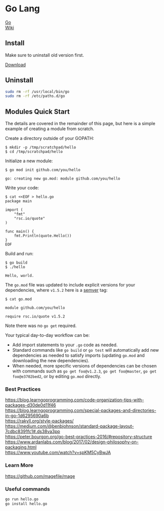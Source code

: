 # Go Lang

[Go](https://golang.org/)  
[Wiki](https://github.com/golang/go/wiki)

## Install

Make sure to uninstall old version first.

[Download](https://golang.org/dl/)

## Uninstall

```bash
sudo rm -rf /usr/local/bin/go
sudo rm -rf /etc/paths.d/go
```

## Modules Quick Start

The details are covered in the remainder of this page, but here is a simple example of creating a module from scratch.

Create a directory outside of your GOPATH:
```
$ mkdir -p /tmp/scratchpad/hello
$ cd /tmp/scratchpad/hello
```

Initialize a new module:
```
$ go mod init github.com/you/hello

go: creating new go.mod: module github.com/you/hello
```

Write your code:
```
$ cat <<EOF > hello.go
package main

import (
    "fmt"
    "rsc.io/quote"
)

func main() {
    fmt.Println(quote.Hello())
}
EOF
```

Build and run:
```
$ go build 
$ ./hello

Hello, world.
```

The `go.mod` file was updated to include explicit versions for your dependencies, where `v1.5.2` here is a [semver](https://semver.org) tag:
```
$ cat go.mod

module github.com/you/hello

require rsc.io/quote v1.5.2
```

Note there was no `go get` required. 

Your typical day-to-day workflow can be:

* Add import statements to your `.go` code as needed.
* Standard commands like `go build` or `go test` will automatically add new dependencies as needed to satisfy imports (updating `go.mod` and downloading the new dependencies).
* When needed, more specific versions of dependencies can be chosen with commands such as `go get foo@v1.2.3`, `go get foo@master`, `go get foo@e3702bed2`, or by editing `go.mod` directly.  

### Best Practices
https://blog.learngoprogramming.com/code-organization-tips-with-packages-d30de0d11f46  
https://blog.learngoprogramming.com/special-packages-and-directories-in-go-1d6295690a6b  
https://rakyll.org/style-packages/  
https://medium.com/@benbjohnson/standard-package-layout-7cdbc8391fc1#.ds38va3pp  
https://peter.bourgon.org/go-best-practices-2016/#repository-structure  
https://www.ardanlabs.com/blog/2017/02/design-philosophy-on-packaging.html  
https://www.youtube.com/watch?v=spKM5CyBwJA  


### Learn More
https://github.com/magefile/mage


### Useful commands

```bash 
go run hello.go
go install hello.go
```



